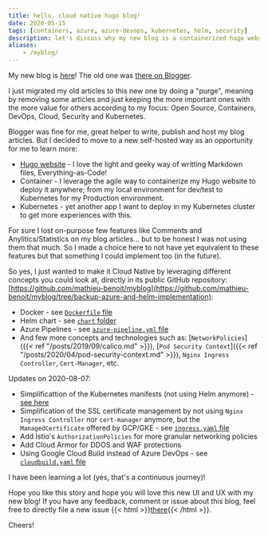 ```yaml
---
title: hello, cloud native hugo blog!
date: 2020-05-15
tags: [containers, azure, azure-devops, kubernetes, helm, security]
description: let's discuss why my new blog is a containerized hugo website hosted on kubernetes
aliases:
    - /myblog/
---
```

My new blog is [here](https://alwaysupalwayson.com)! The old one was [there on Blogger](https://alwaysupalwayson.blogspot.com).

I just migrated my old articles to this new one by doing a "purge", meaning by removing some articles and just keeping the more important ones with the more value for others according to my focus: Open Source, Containers, DevOps, Cloud, Security and Kubernetes.

Blogger was fine for me, great helper to write, publish and host my blog articles. But I decided to move to a new self-hosted way as an opportunity for me to learn more:
- [Hugo website](https://gohugo.io) - I love the light and geeky way of writting Markdown files, Everything-as-Code!
- Container - I leverage the agile way to containerize my Hugo website to deploy it anywhere; from my local environment for dev/test to Kubernetes for my Production environment.
- Kubernetes - yet another app I want to deploy in my Kubernetes cluster to get more experiences with this.

For sure I lost on-purpose few features like Comments and Anylitics/Statistics on my blog articles... but to be honest I was not using them that much. So I made a choice here to not have yet equivalent to these features but that something I could implement too (in the future).

So yes, I just wanted to make it Cloud Native by leveraging different concepts you could look at, directly in its public GitHub repository: [https://github.com/mathieu-benoit/myblog](https://github.com/mathieu-benoit/myblog/tree/backup-azure-and-helm-implementation):
- Docker - see [`Dockerfile` file](https://github.com/mathieu-benoit/myblog/blob/backup-azure-and-helm-implementation/Dockerfile)
- Helm chart - see [`chart` folder](https://github.com/mathieu-benoit/myblog/tree/backup-azure-and-helm-implementation/chart)
- Azure Pipelines - see [`azure-pipeline.yml` file](https://github.com/mathieu-benoit/myblog/blob/backup-azure-and-helm-implementation/azure-pipeline.yml)
- And few more concepts and technologies such as: [`NetworkPolicies`]({{< ref "/posts/2019/09/calico.md" >}}), [`Pod Security Context`]({{< ref "/posts/2020/04/pod-security-context.md" >}}), `Nginx Ingress Controller`, `Cert-Manager`, etc.

Updates on 2020-08-07:
- Simplificattion of the Kubernetes manifests (not using Helm anymore) - [see here](https://github.com/mathieu-benoit/my-kubernetes-deployments/tree/main/namespaces/myblog)
- Simplification of the SSL certificate management by not using `Nginx Ingress Controller` nor `cert-manager` anymore, but the `ManagedCertificate` offered by GCP/GKE - see [`ingress.yaml` file](https://github.com/mathieu-benoit/my-kubernetes-deployments/blob/main/namespaces/myblog/ingress.yaml)
- Add Istio's `AuthorizationPolicies` for more granular networking policies
- Add Cloud Armor for DDOS and WAF protections
- Using Google Cloud Build instead of Azure DevOps - see [`cloudbuild.yaml` file](https://github.com/mathieu-benoit/myblog/blob/master/cloudbuild.yaml)

I have been learning a lot (yes, that's a continuous journey)!

Hope you like this story and hope you will love this new UI and UX with my new blog! If you have any feedback, comment or issue about this blog, feel free to directly file a new issue {{< html >}}<a href="https://github.com/mathieu-benoit/myblog/issues/new/choose" target="_blank">there</a>{{< /html >}}.

Cheers!
